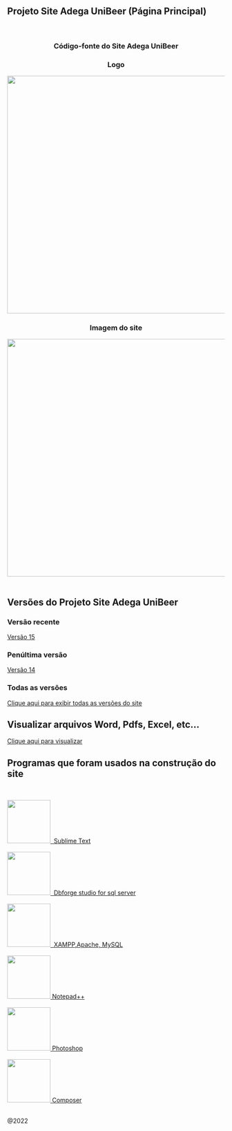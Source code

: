 
## Projeto Site Adega UniBeer (Página Principal)
<br/>
<center>
<div align="center">
<h3> Código-fonte do Site Adega UniBeer </h3>
<h3> Logo </h3>

<img src="https://adegaunibeer.caiorodriguesportfolios.com.br/unibeerlogo.png" width="550px" />
<br/>
<h3> Imagem do site </h3>
<img src="https://adegaunibeer.caiorodriguesportfolios.com.br/imagem_site.png" width="550px" /> 
</center>
</div>
<br/>

## Versões do Projeto Site Adega UniBeer 

### Versão recente
[Versão 15](https://github.com/caiorodrigues2804/PROJETO_SITE_Adega_UniBeer/tree/v_15)

### Penúltima versão
[Versão 14](https://github.com/caiorodrigues2804/PROJETO_SITE_Adega_UniBeer/tree/v_14)

### Todas as versões
[Clique aqui para exibir todas as versões do site](https://github.com/caiorodrigues2804/Projeto_Site_Adega_UniBeer/tree/versoes)<br/>

## Visualizar arquivos Word, Pdfs, Excel, etc...
[Clique aqui para visualizar](https://github.com/caiorodrigues2804/Projeto_Site_Adega_UniBeer/tree/arquivos)<br/>


## Programas que foram usados na construção do site
<br/>

<a href="https://www.sublimetext.com/"><img src="https://encrypted-tbn0.gstatic.com/images?q=tbn:ANd9GcQ8c6pwZVhVIQAGSQuFEfTd9z_02njDpEKvDXwuTNrQ67tHVPXgAXmZOtsiicNljuML4kM&usqp=CAU" style="display:inline"  width="100px">&nbsp; Sublime Text</a>
<br/><br/>
<a href="https://www.devart.com/dbforge/sql/studio/"><img src="https://encrypted-tbn0.gstatic.com/images?q=tbn:ANd9GcTDCuWn5BhpwH6v8SYAi9Qxdmc9HXYX5oZ_O6nzljJIYHmoI5tDCZBtLyJE_6YTzJgnq50&usqp=CAU" width="100px">&nbsp; Dbforge studio for sql server</a>
<br/><br/>
<a href="https://www.apachefriends.org/pt_br/index.html"><img src="https://upload.wikimedia.org/wikipedia/en/thumb/7/78/XAMPP_logo.svg/1200px-XAMPP_logo.svg.png" width="100px">&nbsp; XAMPP,Apache, MySQL</a>
<br/><br/>
<a href="https://notepad-plus-plus.org/downloads/"><img src="https://img.utdstc.com/icon/f89/6ae/f896aebe4551c1998fc00e2818180432803a952a418e30f2b21b647fde3cf836:200" width="100px">&nbsp;Notepad++</a>
<br/><br/>
<a href="https://www.adobe.com/br/products/photoshop.html"><img src="https://encrypted-tbn0.gstatic.com/images?q=tbn:ANd9GcSdt6J8Ct_fGtRJLWFiRRwJ6b7JghBNjbV5BQ&usqp=CAU" width="100px">&nbsp;Photoshop</a>
<br/><br/>
<a href="https://getcomposer.org"><img src="http://magenteiro.com/blog/wp-content/uploads/2017/07/Logo-composer-transparent.png" width="100px">&nbsp;Composer</a>

<br/>
@2022




